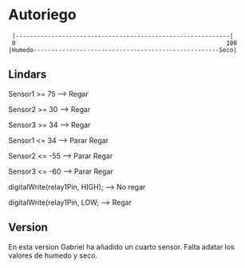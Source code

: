 # Autoriego


     |------------------------------------------------------------|
     0                                                           100
    |Humedo----------------------------------------------------Seco|


## Lindars
Sensor1 >= 75 --> Regar

Sensor2 >= 30 --> Regar

Sensor3 >= 34 --> Regar



Sensor1 <= 34 --> Parar Regar

Sensor2 <= -55 --> Parar Regar

Sensor3 <= -60 --> Parar Regar



digitalWrite(relay1Pin, HIGH); --> No regar


digitalWrite(relay1Pin, LOW;   --> Regar

## Version
En esta version Gabriel ha añadido un cuarto sensor. Falta adatar los valores de humedo y seco.